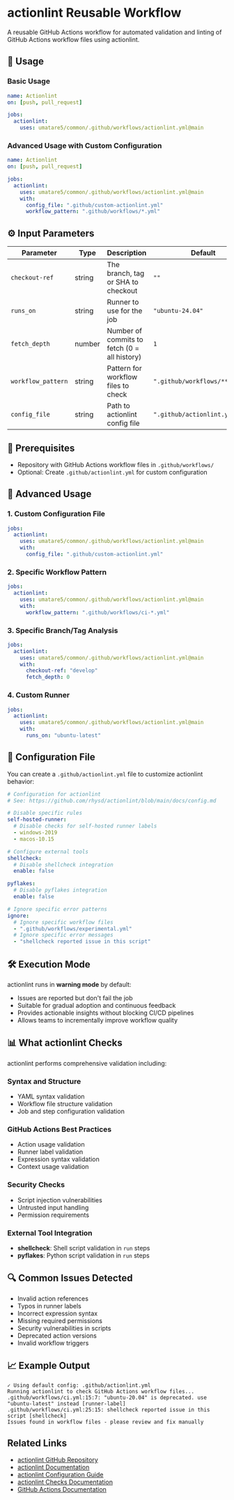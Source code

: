 # actionlint Reusable Workflow

A reusable GitHub Actions workflow for automated validation and linting of GitHub Actions workflow files using actionlint.

## 🚀 Usage

### Basic Usage

```yaml
name: Actionlint
on: [push, pull_request]

jobs:
  actionlint:
    uses: umatare5/common/.github/workflows/actionlint.yml@main
```

### Advanced Usage with Custom Configuration

```yaml
name: Actionlint
on: [push, pull_request]

jobs:
  actionlint:
    uses: umatare5/common/.github/workflows/actionlint.yml@main
    with:
      config_file: ".github/custom-actionlint.yml"
      workflow_pattern: ".github/workflows/*.yml"
```

## ⚙️ Input Parameters

| Parameter          | Type   | Description                                  | Default                        |
| ------------------ | ------ | -------------------------------------------- | ------------------------------ |
| `checkout-ref`     | string | The branch, tag or SHA to checkout           | `""`                           |
| `runs_on`          | string | Runner to use for the job                    | `"ubuntu-24.04"`               |
| `fetch_depth`      | number | Number of commits to fetch (0 = all history) | `1`                            |
| `workflow_pattern` | string | Pattern for workflow files to check          | `".github/workflows/**/*.yml"` |
| `config_file`      | string | Path to actionlint config file               | `".github/actionlint.yml"`     |

## 📝 Prerequisites

- Repository with GitHub Actions workflow files in `.github/workflows/`
- Optional: Create `.github/actionlint.yml` for custom configuration

## 📖 Advanced Usage

### 1. Custom Configuration File

```yaml
jobs:
  actionlint:
    uses: umatare5/common/.github/workflows/actionlint.yml@main
    with:
      config_file: ".github/custom-actionlint.yml"
```

### 2. Specific Workflow Pattern

```yaml
jobs:
  actionlint:
    uses: umatare5/common/.github/workflows/actionlint.yml@main
    with:
      workflow_pattern: ".github/workflows/ci-*.yml"
```

### 3. Specific Branch/Tag Analysis

```yaml
jobs:
  actionlint:
    uses: umatare5/common/.github/workflows/actionlint.yml@main
    with:
      checkout-ref: "develop"
      fetch_depth: 0
```

### 4. Custom Runner

```yaml
jobs:
  actionlint:
    uses: umatare5/common/.github/workflows/actionlint.yml@main
    with:
      runs_on: "ubuntu-latest"
```

## 🔧 Configuration File

You can create a `.github/actionlint.yml` file to customize actionlint behavior:

```yaml
# Configuration for actionlint
# See: https://github.com/rhysd/actionlint/blob/main/docs/config.md

# Disable specific rules
self-hosted-runner:
  # Disable checks for self-hosted runner labels
  - windows-2019
  - macos-10.15

# Configure external tools
shellcheck:
  # Disable shellcheck integration
  enable: false

pyflakes:
  # Disable pyflakes integration
  enable: false

# Ignore specific error patterns
ignore:
  # Ignore specific workflow files
  - ".github/workflows/experimental.yml"
  # Ignore specific error messages
  - "shellcheck reported issue in this script"
```

## 🛠️ Execution Mode

actionlint runs in **warning mode** by default:

- Issues are reported but don't fail the job
- Suitable for gradual adoption and continuous feedback
- Provides actionable insights without blocking CI/CD pipelines
- Allows teams to incrementally improve workflow quality

## 📊 What actionlint Checks

actionlint performs comprehensive validation including:

### Syntax and Structure

- YAML syntax validation
- Workflow file structure validation
- Job and step configuration validation

### GitHub Actions Best Practices

- Action usage validation
- Runner label validation
- Expression syntax validation
- Context usage validation

### Security Checks

- Script injection vulnerabilities
- Untrusted input handling
- Permission requirements

### External Tool Integration

- **shellcheck**: Shell script validation in `run` steps
- **pyflakes**: Python script validation in `run` steps

## 🔍 Common Issues Detected

- Invalid action references
- Typos in runner labels
- Incorrect expression syntax
- Missing required permissions
- Security vulnerabilities in scripts
- Deprecated action versions
- Invalid workflow triggers

## 📈 Example Output

```text
✓ Using default config: .github/actionlint.yml
Running actionlint to check GitHub Actions workflow files...
.github/workflows/ci.yml:15:7: "ubuntu-20.04" is deprecated. use "ubuntu-latest" instead [runner-label]
.github/workflows/ci.yml:25:15: shellcheck reported issue in this script [shellcheck]
Issues found in workflow files - please review and fix manually
```

## Related Links

- [actionlint GitHub Repository](https://github.com/rhysd/actionlint)
- [actionlint Documentation](https://github.com/rhysd/actionlint/tree/main/docs)
- [actionlint Configuration Guide](https://github.com/rhysd/actionlint/blob/main/docs/config.md)
- [actionlint Checks Documentation](https://github.com/rhysd/actionlint/blob/main/docs/checks.md)
- [GitHub Actions Documentation](https://docs.github.com/en/actions)
